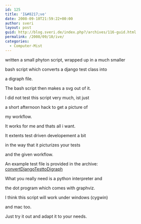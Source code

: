 ```yaml
---
id: 125
title: 'I&#8217;ve'
date: 2008-09-10T21:59:22+00:00
author: sveri
layout: post
guid: http://blog.sveri.de/index.php?/archives/116-guid.html
permalink: /2008/09/10/ive/
categories:
  - Computer-Mist
---
```

written a small phyton script, wrapped up in a much smaller
  
bash script which converts a django test class into
  
a digraph file.
  
The bash script then makes a svg out of it.

I did not test this script very much, ist just
  
a short afternoon hack to get a picture of
  
my workflow.
  
It works for me and thats all i want.

It extents test driven developement a bit
  
in the way that it picturizes your tests
  
and the given workflow.

An example test file is provided in the archive:  
[convertDjangoTesttoDigraph](http://sveri.net/sonstiges/convertDjangoTesttoDigraph.tar.bz2 "convertDjangoTesttoDigraph")

What you really need is a python interpreter and
  
the dot program which comes with graphviz.

I think this script will work under windows (cygwin)
  
and mac too.

Just try it out and adapt it to your needs.